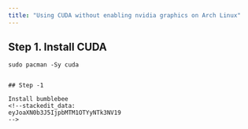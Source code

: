 ```yaml
---
title: "Using CUDA without enabling nvidia graphics on Arch Linux"
---
```


## Step 1. Install CUDA

~~~
sudo pacman -Sy cuda


## Step -1

Install bumblebee
<!--stackedit_data:
eyJoaXN0b3J5IjpbMTM1OTYyNTk3NV19
-->